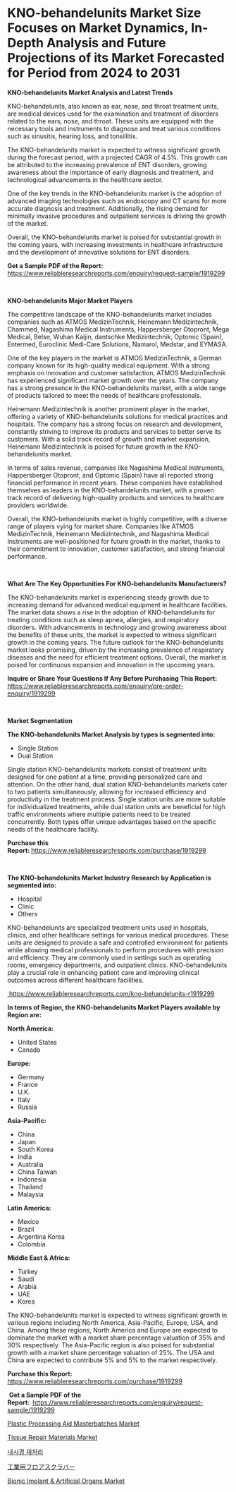 <p><h1>KNO-behandelunits Market Size Focuses on Market Dynamics, In-Depth Analysis and Future Projections of its Market Forecasted for Period from 2024 to 2031</h1></p><p><strong>KNO-behandelunits Market Analysis and Latest Trends</strong></p>
<p><p>KNO-behandelunits, also known as ear, nose, and throat treatment units, are medical devices used for the examination and treatment of disorders related to the ears, nose, and throat. These units are equipped with the necessary tools and instruments to diagnose and treat various conditions such as sinusitis, hearing loss, and tonsillitis.</p><p>The KNO-behandelunits market is expected to witness significant growth during the forecast period, with a projected CAGR of 4.5%. This growth can be attributed to the increasing prevalence of ENT disorders, growing awareness about the importance of early diagnosis and treatment, and technological advancements in the healthcare sector.</p><p>One of the key trends in the KNO-behandelunits market is the adoption of advanced imaging technologies such as endoscopy and CT scans for more accurate diagnosis and treatment. Additionally, the rising demand for minimally invasive procedures and outpatient services is driving the growth of the market.</p><p>Overall, the KNO-behandelunits market is poised for substantial growth in the coming years, with increasing investments in healthcare infrastructure and the development of innovative solutions for ENT disorders.</p></p>
<p><strong>Get a Sample PDF of the Report:&nbsp;</strong> <a href="https://www.reliableresearchreports.com/enquiry/request-sample/1919299">https://www.reliableresearchreports.com/enquiry/request-sample/1919299</a></p>
<p>&nbsp;</p>
<p><strong>KNO-behandelunits Major Market Players</strong></p>
<p><p>The competitive landscape of the KNO-behandelunits market includes companies such as ATMOS MedizinTechnik, Heinemann Medizintechnik, Chammed, Nagashima Medical Instruments, Happersberger Otopront, Mega Medical, Belse, Wuhan Kaijin, dantschke Medizintechnik, Optomic (Spain), Entermed, Euroclinic Medi-Care Solutions, Namarol, Medstar, and EYMASA.</p><p>One of the key players in the market is ATMOS MedizinTechnik, a German company known for its high-quality medical equipment. With a strong emphasis on innovation and customer satisfaction, ATMOS MedizinTechnik has experienced significant market growth over the years. The company has a strong presence in the KNO-behandelunits market, with a wide range of products tailored to meet the needs of healthcare professionals.</p><p>Heinemann Medizintechnik is another prominent player in the market, offering a variety of KNO-behandelunits solutions for medical practices and hospitals. The company has a strong focus on research and development, constantly striving to improve its products and services to better serve its customers. With a solid track record of growth and market expansion, Heinemann Medizintechnik is poised for future growth in the KNO-behandelunits market.</p><p>In terms of sales revenue, companies like Nagashima Medical Instruments, Happersberger Otopront, and Optomic (Spain) have all reported strong financial performance in recent years. These companies have established themselves as leaders in the KNO-behandelunits market, with a proven track record of delivering high-quality products and services to healthcare providers worldwide.</p><p>Overall, the KNO-behandelunits market is highly competitive, with a diverse range of players vying for market share. Companies like ATMOS MedizinTechnik, Heinemann Medizintechnik, and Nagashima Medical Instruments are well-positioned for future growth in the market, thanks to their commitment to innovation, customer satisfaction, and strong financial performance.</p></p>
<p>&nbsp;</p>
<p><strong>What Are The Key Opportunities For KNO-behandelunits Manufacturers?</strong></p>
<p><p>The KNO-behandelunits market is experiencing steady growth due to increasing demand for advanced medical equipment in healthcare facilities. The market data shows a rise in the adoption of KNO-behandelunits for treating conditions such as sleep apnea, allergies, and respiratory disorders. With advancements in technology and growing awareness about the benefits of these units, the market is expected to witness significant growth in the coming years. The future outlook for the KNO-behandelunits market looks promising, driven by the increasing prevalence of respiratory diseases and the need for efficient treatment options. Overall, the market is poised for continuous expansion and innovation in the upcoming years.</p></p>
<p><strong>Inquire or Share Your Questions If Any Before Purchasing This Report:</strong> <a href="https://www.reliableresearchreports.com/enquiry/pre-order-enquiry/1919299">https://www.reliableresearchreports.com/enquiry/pre-order-enquiry/1919299</a></p>
<p>&nbsp;</p>
<p><strong>Market Segmentation</strong></p>
<p><strong>The KNO-behandelunits Market Analysis by types is segmented into:</strong></p>
<p><ul><li>Single Station</li><li>Dual Station</li></ul></p>
<p><p>Single station KNO-behandelunits markets consist of treatment units designed for one patient at a time, providing personalized care and attention. On the other hand, dual station KNO-behandelunits markets cater to two patients simultaneously, allowing for increased efficiency and productivity in the treatment process. Single station units are more suitable for individualized treatments, while dual station units are beneficial for high traffic environments where multiple patients need to be treated concurrently. Both types offer unique advantages based on the specific needs of the healthcare facility.</p></p>
<p><strong>Purchase this Report:&nbsp;</strong><a href="https://www.reliableresearchreports.com/purchase/1919299">https://www.reliableresearchreports.com/purchase/1919299</a></p>
<p>&nbsp;</p>
<p><strong>The KNO-behandelunits Market Industry Research by Application is segmented into:</strong></p>
<p><ul><li>Hospital</li><li>Clinic</li><li>Others</li></ul></p>
<p><p>KNO-behandelunits are specialized treatment units used in hospitals, clinics, and other healthcare settings for various medical procedures. These units are designed to provide a safe and controlled environment for patients while allowing medical professionals to perform procedures with precision and efficiency. They are commonly used in settings such as operating rooms, emergency departments, and outpatient clinics. KNO-behandelunits play a crucial role in enhancing patient care and improving clinical outcomes across different healthcare facilities.</p></p>
<p><a href="https://www.reliableresearchreports.com/kno-behandelunits-r1919299">&nbsp;https://www.reliableresearchreports.com/kno-behandelunits-r1919299</a></p>
<p><strong>In terms of Region, the KNO-behandelunits Market Players available by Region are:</strong></p>
<p>
    <p> <strong> North America: </strong>
        <ul>
            <li>United States</li>
            <li>Canada</li>
        </ul>
        </p> 
    <p> <strong> Europe: </strong>
        <ul>
            <li>Germany</li>
            <li>France</li>
            <li>U.K.</li>
            <li>Italy</li>
            <li>Russia</li>
        </ul>
        </p> 
    <p> <strong> Asia-Pacific: </strong>
        <ul>
            <li>China</li>
            <li>Japan</li>
            <li>South Korea</li>
            <li>India</li>
            <li>Australia</li>
            <li>China Taiwan</li>
            <li>Indonesia</li>
            <li>Thailand</li>
            <li>Malaysia</li>
        </ul>
        </p> 
    <p> <strong> Latin America: </strong>
        <ul>
            <li>Mexico</li>
            <li>Brazil</li>
            <li>Argentina Korea</li>
            <li>Colombia</li>
        </ul>
        </p> 
    <p> <strong> Middle East & Africa: </strong>
        <ul>
            <li>Turkey</li>
            <li>Saudi</li>
            <li>Arabia</li>
            <li>UAE</li>
            <li>Korea</li>
        </ul>
    </p>
    </p>
<p><p>The KNO-behandelunits market is expected to witness significant growth in various regions including North America, Asia-Pacific, Europe, USA, and China. Among these regions, North America and Europe are expected to dominate the market with a market share percentage valuation of 35% and 30% respectively. The Asia-Pacific region is also poised for substantial growth with a market share percentage valuation of 25%. The USA and China are expected to contribute 5% and 5% to the market respectively.</p></p>
<p><strong>Purchase this Report: </strong><a href="https://www.reliableresearchreports.com/purchase/1919299">https://www.reliableresearchreports.com/purchase/1919299</a></p>
<p>&nbsp;<strong>Get a Sample PDF of the Report:&nbsp;&nbsp;</strong><a href="https://www.reliableresearchreports.com/enquiry/request-sample/1919299">https://www.reliableresearchreports.com/enquiry/request-sample/1919299</a></p>
<p><strong></strong></p>
<p><p><a href="https://issuu.com/reportprime-2/docs/plastic-processing-aid-masterbatches-market-size-2">Plastic Processing Aid Masterbatches Market</a></p><p><a href="https://www.linkedin.com/pulse/tissue-repair-materials-market-size-cagr-trends-2024-2030-sdmxe?trackingId=dkmNupN3C7%2Fm6zTj9OQiPw%3D%3D">Tissue Repair Materials Market</a></p><p><a href="https://github.com/fredrickeglers/Market-Research-Report-List-2/blob/main/969997547859.md">내시경 재처리</a></p><p><a href="https://github.com/JacksonWiza1924/Market-Research-Report-List-1/blob/main/396758452228.md">工業用フロアスクラバー</a></p><p><a href="https://github.com/Sherrillcrooksxa8i18ucf2m/Market-Research-Report-List-2/blob/main/bionic-implant-artificial-organs-market.md">Bionic Implant & Artificial Organs Market</a></p></p>